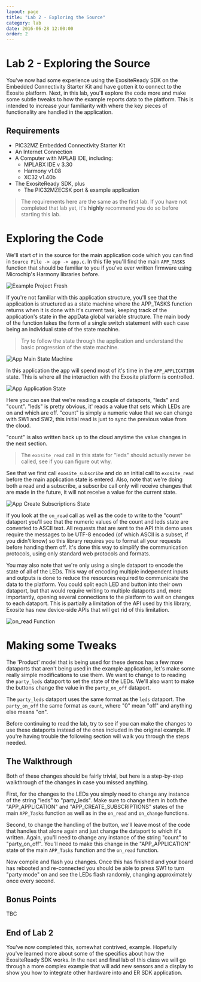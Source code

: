 ```yaml
---
layout: page
title: "Lab 2 - Exploring the Source"
category: lab
date: 2016-06-28 12:00:00
order: 2
---
```


# Lab 2 - Exploring the Source

You've now had some experience using the ExositeReady SDK on the Embedded Connectivity Starter Kit and have gotten it to connect to the Exosite platform. Next, in this lab, you'll explore the code more and make some subtle tweaks to how the example reports data to the platform. This is intended to increase your familiarity with where the key pieces of functionality are handled in the application.

## Requirements

* PIC32MZ Embedded Connectivity Starter Kit
* An Internet Connection
* A Computer with MPLAB IDE, including:
  * MPLABX IDE v 3.30
  * Harmony v1.08
  * XC32 v1.40b
* The ExositeReady SDK, plus
  * The PIC32MZECSK port & example application

> The requirements here are the same as the first lab. If you have not completed that lab yet, it's **highly** recommend you do so before starting this lab.

# Exploring the Code

We'll start of in the source for the main application code which you can find in `Source File -> app -> app.c`. In this file you'll find the main `APP_TASKS` function that should be familiar to you if you've ever written firmware using Microchip's Harmony libraries before.

![Example Project Fresh](../images/example_project_fresh.png)

If you're not familiar with this application structure, you'll see that the application is structured as a state machine where the APP_TASKS function returns when it is done with it's current task, keeping track of the application's state in the appData global variable structure. The main body of the function takes the form of a single switch statement with each case being an individual state of the state machine.

> Try to follow the state through the application and understand the basic progression of the state machine.

![App Main State Machine](../images/app_main_state_machine.png)

In this application the app will spend most of it's time in the `APP_APPLICATION` state. This is where all the interaction with the Exosite platform is controlled.

![App Application State](../images/app_application_state.png)

Here you can see that we're reading a couple of dataports, "leds" and "count". "leds" is pretty obvious, it' reads a value that sets which LEDs are on and which are off. "count" is simply a numeric value that we can change with SW1 and SW2, this initial read is just to sync the previous value from the cloud.

"count" is also written back up to the cloud anytime the value changes in the next section.

> The `exosite_read` call in this state for "leds" should actually never be called, see if you can figure out why.

See that we first call `exosite_subscribe` and do an initial call to `exosite_read` before the main application state is entered. Also, note that we're doing both a read and a subscribe, a subscribe call only will receive changes that are made in the future, it will not receive a value for the current state.

![App Create Subscriptions State](../images/app_create_subscriptions_state.png)

If you look at the `on_read` call as well as the code to write to the "count" dataport you'll see that the numeric values of the count and leds state are converted to ASCII text. All requests that are sent to the API this demo uses require the messages to be UTF-8 encoded (of which ASCII is a subset, if you didn't know) so this library requires you to format all your requests before handing them off. It's done this way to simplify the communication protocols, using only standard web protocols and formats.

You may also note that we're only using a single dataport to encode the state of all of the LEDs. This way of encoding multiple independent inputs and outputs is done to reduce the resources required to communicate the data to the platform. You could split each LED and button into their own dataport, but that would require writing to multiple dataports and, more importantly, opening several connections to the platform to wait on changes to each dataport. This is partially a limitation of the API used by this library, Exosite has new device-side APIs that will get rid of this limitation.

![on_read Function](../images/on_read_function.png)

# Making some Tweaks

The 'Product' model that is being used for these demos has a few more dataports that aren't being used in the example application, let's make some really simple modifications to use them. We want to change to to reading the `party_leds` dataport to set the state of the LEDs. We'll also want to make the buttons change the value in the `party_on_off` dataport.

The `party_leds` dataport uses the same format as the `leds` dataport. The `party_on_off` the same format as `count`, where "0" mean "off" and anything else means "on".

Before continuing to read the lab, try to see if you can make the changes to use these dataports instead of the ones included in the original example. If you're having trouble the following section will walk you through the steps needed.

## The Walkthrough

Both of these changes should be fairly trivial, but here is a step-by-step walkthrough of the changes in case you missed anything.

First, for the changes to the LEDs you simply need to change any instance of the string "leds" to "party_leds". Make sure to change them in both the "APP_APPLICATION" and "APP_CREATE_SUBSCRIPTIONS" states of the main `APP_Tasks` function as well as in the `on_read` and `on_change` functions.

Second, to change the handling of the button, we'll leave most of the code that handles that alone again and just change the dataport to which it's written. Again, you'll need to change any instance of the string "count" to "party_on_off". You'll need to make this change in the "APP_APPLICATION" state of the main `APP_Tasks` function and the `on_read` function.

Now compile and flash you changes. Once this has finished and your board has rebooted and re-connected you should be able to press SW1 to turn "party mode" on and see the LEDs flash randomly, changing approximately once every second.

## Bonus Points

TBC

## End of Lab 2

You've now completed this, somewhat contrived, example. Hopefully you've learned more about some of the specifics about how the ExositeReady SDK works. In the next and final lab of this class we will go through a more complex example that will add new sensors and a display to show you how to integrate other hardware into and ER SDK application.
